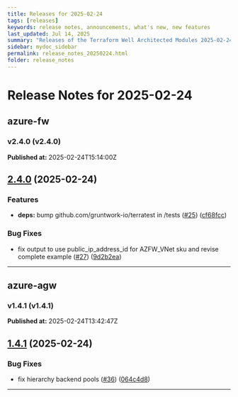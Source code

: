 ```yaml
---
title: Releases for 2025-02-24
tags: [releases]
keywords: release notes, announcements, what's new, new features
last_updated: Jul 14, 2025
summary: "Releases of the Terraform Well Architected Modules 2025-02-24"
sidebar: mydoc_sidebar
permalink: release_notes_20250224.html
folder: release_notes
---
```


# Release Notes for 2025-02-24

## azure-fw
### v2.4.0 (v2.4.0)
**Published at:** 2025-02-24T15:14:00Z

## [2.4.0](https://github.com/CloudNationHQ/terraform-azure-fw/compare/v2.3.0...v2.4.0) (2025-02-24)


### Features

* **deps:** bump github.com/gruntwork-io/terratest in /tests ([#25](https://github.com/CloudNationHQ/terraform-azure-fw/issues/25)) ([cf68fcc](https://github.com/CloudNationHQ/terraform-azure-fw/commit/cf68fccb97117a4f07406bdba5f18057d670b8c5))


### Bug Fixes

* fix output to use public_ip_address_id for AZFW_VNet sku and revise complete example ([#27](https://github.com/CloudNationHQ/terraform-azure-fw/issues/27)) ([9d2b2ea](https://github.com/CloudNationHQ/terraform-azure-fw/commit/9d2b2ea894d98266c7a87812bde15df015917fee))

---

## azure-agw
### v1.4.1 (v1.4.1)
**Published at:** 2025-02-24T13:42:47Z

## [1.4.1](https://github.com/CloudNationHQ/terraform-azure-agw/compare/v1.4.0...v1.4.1) (2025-02-24)


### Bug Fixes

* fix hierarchy backend pools ([#36](https://github.com/CloudNationHQ/terraform-azure-agw/issues/36)) ([064c4d8](https://github.com/CloudNationHQ/terraform-azure-agw/commit/064c4d820e3b5f3c3486d330676c2b6994722bdf))

---

